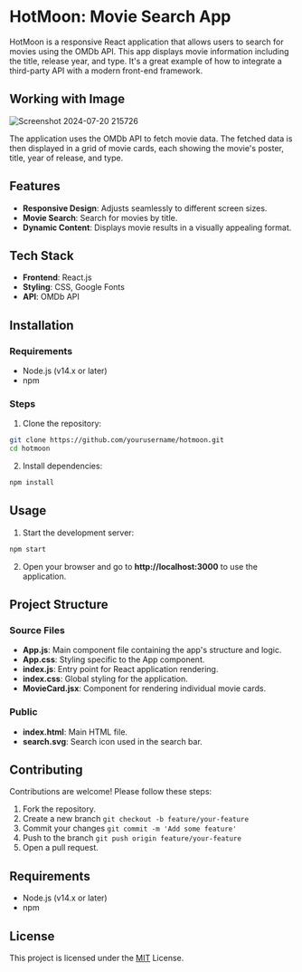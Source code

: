 # HotMoon: Movie Search App

HotMoon is a responsive React application that allows users to search for movies using the OMDb API. This app displays movie information including the title, release year, and type. It's a great example of how to integrate a third-party API with a modern front-end framework.

## Working with Image
![Screenshot 2024-07-20 215726](https://github.com/user-attachments/assets/ce5afe18-7512-43ef-809f-00b6eb65f73b)

The application uses the OMDb API to fetch movie data. The fetched data is then displayed in a grid of movie cards, each showing the movie's poster, title, year of release, and type.

## Features

- **Responsive Design**: Adjusts seamlessly to different screen sizes.
- **Movie Search**: Search for movies by title.
- **Dynamic Content**: Displays movie results in a visually appealing format.

## Tech Stack

- **Frontend**: React.js
- **Styling**: CSS, Google Fonts
- **API**: OMDb API

## Installation

### Requirements

- Node.js (v14.x or later)
- npm

### Steps

1. Clone the repository:

 ```bash
 git clone https://github.com/yourusername/hotmoon.git
 cd hotmoon
 ```
2. Install dependencies:

```bash
npm install
```
## Usage
1. Start the development server:

```bash
npm start
```
2. Open your browser and go to **http://localhost:3000** to use the application.

## Project Structure
### Source Files
- **App.js**: Main component file containing the app's structure and logic.
- **App.css**: Styling specific to the App component.
- **index.js**: Entry point for React application rendering.
- **index.css**: Global styling for the application.
- **MovieCard.jsx**: Component for rendering individual movie cards.
### Public
- **index.html**: Main HTML file.
- **search.svg**: Search icon used in the search bar.

## Contributing
Contributions are welcome! Please follow these steps:

1. Fork the repository.
2. Create a new branch ```git checkout -b feature/your-feature```
3. Commit your changes ```git commit -m 'Add some feature'```
4. Push to the branch ```git push origin feature/your-feature```
5. Open a pull request.
## Requirements
- Node.js (v14.x or later)
- npm
## License
This project is licensed under the [MIT](https://choosealicense.com/licenses/mit/) License.
